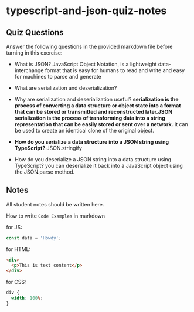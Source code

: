 # typescript-and-json-quiz-notes

## Quiz Questions

Answer the following questions in the provided markdown file before turning in this exercise:

- What is JSON?
  JavaScript Object Notation, is a lightweight data-interchange format that is easy for humans to read and write and easy for machines to parse and generate
- What are serialization and deserialization?

- Why are serialization and deserialization useful?
  **serialization is the process of converting a data structure or object state into a format that can be stored or transmitted and reconstructed later.JSON serialization is the process of transforming data into a string representation that can be easily stored or sent over a network.**
  it can be used to create an identical clone of the original object.

- **How do you serialize a data structure into a JSON string using TypeScript?**
  JSON.stringify
- How do you deserialize a JSON string into a data structure using TypeScript?
  you can deserialize it back into a JavaScript object using the JSON.parse method.

## Notes

All student notes should be written here.

How to write `Code Examples` in markdown

for JS:

```javascript
const data = 'Howdy';
```

for HTML:

```html
<div>
  <p>This is text content</p>
</div>
```

for CSS:

```css
div {
  width: 100%;
}
```
